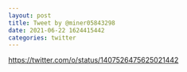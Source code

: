 ```yaml
--- 
layout: post 
title: Tweet by @miner05843298 
date: 2021-06-22 1624415442 
categories: twitter 
--- 
```

https://twitter.com/o/status/1407526475625021442
